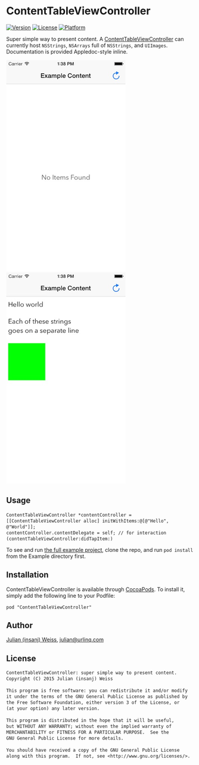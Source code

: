 # ContentTableViewController

[![Version](https://img.shields.io/cocoapods/v/ContentTableViewController.svg?style=flat)](http://cocoadocs.org/docsets/ContentTableViewController)
[![License](https://img.shields.io/cocoapods/l/ContentTableViewController.svg?style=flat)](http://cocoadocs.org/docsets/ContentTableViewController)
[![Platform](https://img.shields.io/cocoapods/p/ContentTableViewController.svg?style=flat)](http://cocoadocs.org/docsets/ContentTableViewController)

Super simple way to present content. A [ContentTableViewController](https://github.com/insanj/ContentTableViewController/blob/master/Pod/Classes/ContentTableViewController.h) can currently host `NSStrings`, `NSArrays` full of `NSStrings`, and `UIImages`. Documentation is provided Appledoc-style inline. 

![](example-empty.jpg)![](example-full.jpg)

## Usage

	ContentTableViewController *contentController = [[ContentTableViewController alloc] initWithItems:@[@"Hello", @"World"]];
	contentController.contentDelegate = self; // for interaction (contentTableViewController:didTapItem:)	

To see and run [the full example project](https://github.com/insanj/ContentTableViewController/blob/master/Example/ContentTableViewController/INSViewController.m
), clone the repo, and run `pod install` from the Example directory first.

## Installation

ContentTableViewController is available through [CocoaPods](http://cocoapods.org). To install
it, simply add the following line to your Podfile:

    pod "ContentTableViewController"

## Author

[Julian (insanj) Weiss](https://twitter.com/insanj), [julian@urlinq.com](mailto:julian@urlinq.com)

## License

	ContentTableViewController: super simple way to present content.
	Copyright (C) 2015 Julian (insanj) Weiss
	
    This program is free software: you can redistribute it and/or modify
    it under the terms of the GNU General Public License as published by
    the Free Software Foundation, either version 3 of the License, or
    (at your option) any later version.

    This program is distributed in the hope that it will be useful,
    but WITHOUT ANY WARRANTY; without even the implied warranty of
    MERCHANTABILITY or FITNESS FOR A PARTICULAR PURPOSE.  See the
    GNU General Public License for more details.

    You should have received a copy of the GNU General Public License
    along with this program.  If not, see <http://www.gnu.org/licenses/>.